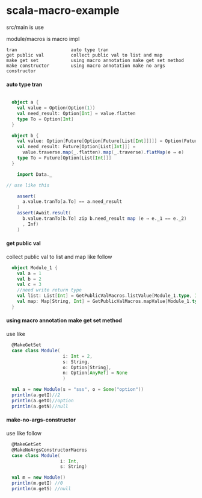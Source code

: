 # scala-macro-example
src/main is use

module/macros is macro impl
```
tran                    auto type tran
get public val          collect public val to list and map
make get set            using macro annotation make get set method 
make constructor        using macro annotation make no args constructor

```
#### auto type tran
```scala

  object a {
    val value = Option(Option(1))
    val need_result: Option[Int] = value.flatten
    type To = Option[Int]
  }

  object b {
    val value: Option[Future[Option[Future[List[Int]]]]] = Option(Future(Option(Future(List(2)))))
    val need_result: Future[Option[List[Int]]] =
      value.traverse.map(_.flatten).map(_.traverse).flatMap(e ⇒ e)
    type To = Future[Option[List[Int]]]
  }

    import Data._

// use like this

    assert(
      a.value.tranTo[a.To] == a.need_result
    )
    assert(Await.result(
      b.value.tranTo[b.To] zip b.need_result map (e ⇒ e._1 == e._2)
      , Inf)
    )
```
#### get public val
collect public val to list and map 
like follow
```scala
  object Module_1 {
    val a = 1
    val b = 2
    val c = 3
    //need write return type
    val list: List[Int] = GetPublicValMacros.listValue[Module_1.type, Int]//List(1,2,3)
    val map: Map[String, Int] = GetPublicValMacros.mapValue[Module_1.type, Int]//Map(c -> 3, b -> 2, a -> 1)
  }
```

#### using macro annotation make get set method 
use like
```scala
  @MakeGetSet
  case class Module(
                     i: Int = 2,
                     s: String,
                     o: Option[String],
                     n: Option[AnyRef] = None
                     )

  val a = new Module(s = "sss", o = Some("option"))
  println(a.getI)//2
  println(a.getO)//option
  println(a.getN)//null
```

#### make-no-args-constructor
use like follow 
```scala
  @MakeGetSet
  @MakeNoArgsConstructorMacros
  case class Module(
                    i: Int, 
                    s: String)

  val m = new Module()
  println(m.getI) //0
  println(m.getS) //null
```

